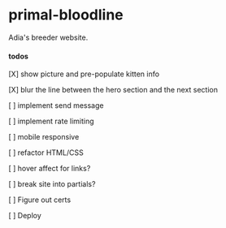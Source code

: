 # primal-bloodline

Adia's breeder website.

#### todos

[X] show picture and pre-populate kitten info

[X] blur the line between the hero section and the next section

[ ] implement send message

[ ] implement rate limiting

[ ] mobile responsive

[ ] refactor HTML/CSS

[ ] hover affect for links?

[ ] break site into partials?

[ ] Figure out certs

[ ] Deploy